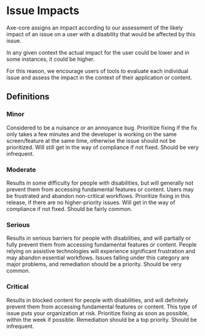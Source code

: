 # Issue Impacts

Axe-core assigns an impact according to our assessment of the likely impact of an issue on a user with a disability that would be affected by this issue.

In any given context the actual impact for the user could be lower and in some instances, it could be higher.

For this reason, we encourage users of tools to evaluate each individual issue and assess the impact in the context of their application or content.

## Definitions

### Minor

Considered to be a nuisance or an annoyance bug. Prioritize fixing if the fix only takes a few minutes and the developer is working on the same screen/feature at the same time, otherwise the issue should not be prioritized. Will still get in the way of compliance if not fixed. Should be very infrequent.

### Moderate

Results in some difficulty for people with disabilities, but will generally not prevent them from accessing fundamental features or content. Users may be frustrated and abandon non-critical workflows. Prioritize fixing in this release, if there are no higher-priority issues. Will get in the way of compliance if not fixed. Should be fairly common.

### Serious

Results in serious barriers for people with disabilities, and will partially or fully prevent them from accessing fundamental features or content. People relying on assistive technologies will experience significant frustration and may abandon essential workflows. Issues falling under this category are major problems, and remediation should be a priority. Should be very common.

### Critical

Results in blocked content for people with disabilities, and will definitely prevent them from accessing fundamental features or content. This type of issue puts your organization at risk. Prioritize fixing as soon as possible, within the week if possible. Remediation should be a top priority. Should be infrequent.
